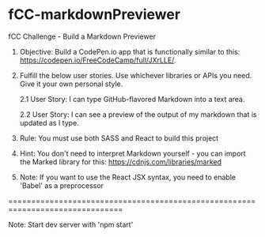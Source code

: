 # fCC-markdownPreviewer
fCC Challenge - Build a Markdown Previewer

1. Objective: Build a CodePen.io app that is functionally similar to this: https://codepen.io/FreeCodeCamp/full/JXrLLE/.

2. Fulfill the below user stories. Use whichever libraries or APIs you need. Give it your own personal style.

    2.1 User Story: I can type GitHub-flavored Markdown into a text area.

    2.2 User Story: I can see a preview of the output of my markdown that is updated as I type.

3. Rule: You must use both SASS and React to build this project

3. Hint: You don't need to interpret Markdown yourself - you can import the Marked library for this: https://cdnjs.com/libraries/marked

4. Note: If you want to use the React JSX syntax, you need to enable 'Babel' as a preprocessor

===============================================================================

Note: Start dev server with 'npm start'
